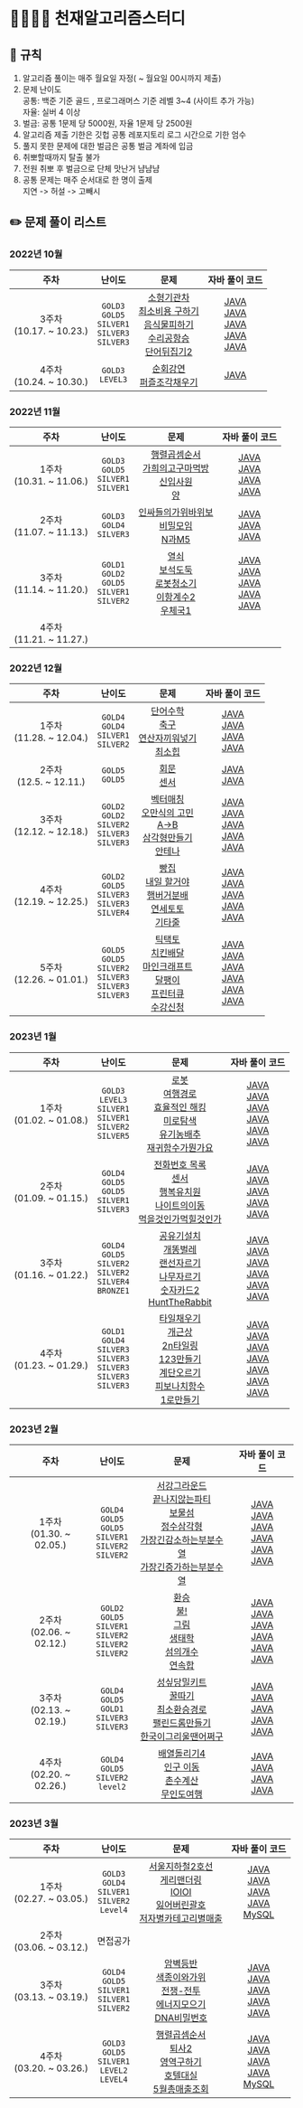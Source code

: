 # 👨‍👩‍👧‍👦 천재알고리즘스터디

## 📌 규칙

1. 알고리즘 풀이는 매주 월요일 자정( ~ 월요일 00시까지 제출)
2. 문제 난이도     
	공통: 백준 기준 골드 , 프로그래머스 기준 레벨 3~4 (사이트 추가 가능)    
	자율: 실버 4 이상    
3. 벌금: 공통 1문제 당 5000원, 자율 1문제 당 2500원
4. 알고리즘 제출 기한은 깃헙 공통 레포지토리 로그 시간으로 기한 엄수
5. 풀지 못한 문제에 대한 벌금은 공통 벌금 계좌에 입금
6. 취뽀할때까지 탈출 불가
7. 전원 취뽀 후 벌금으로 단체 맛난거 냠냠냠
8. 공통 문제는 매주 순서대로 한 명이 출제    
	지연 -> 허설 -> 고빼시
## ✏️ 문제 풀이 리스트

### 2022년 10월

|             주차             |                                난이도                                 |                                                                                                                                                문제                                                                                                                                                 |                                                                                                                                                                                                                                            자바 풀이 코드                                                                                                                                                                                                                                            |
| :--------------------------: | :-------------------------------------------------------------------: | :-------------------------------------------------------------------------------------------------------------------------------------------------------------------------------------------------------------------------------------------------------------------------------------------------: | :------------------------------------------------------------------------------------------------------------------------------------------------------------------------------------------------------------------------------------------------------------------------------------------------------------------------------------------------------------------------------------------------------------------------------------------------------------------------------------------------: |
| 3주차<br />(10.17. ~ 10.23.) | `GOLD3`<br /> `GOLD5`<br /> `SILVER1`<br /> `SILVER3`<br /> `SILVER3`<br /> | [소형기관차](https://www.acmicpc.net/problem/2616)<br />  [최소비용 구하기](https://www.acmicpc.net/problem/1916)<br /> [음식물피하기](https://www.acmicpc.net/problem/1743)<br /> [수리공항승](https://www.acmicpc.net/problem/1449)<br/> [단어뒤집기2](https://www.acmicpc.net/problem/17413)<br /> | [JAVA](https://github.com/CheonjaeAlgo/algorithm/blob/seol/10월셋째주/Main_소형기관차_골3_2616.java)<br /> [JAVA](https://github.com/CheonjaeAlgo/algorithm/blob/seol/10월셋째주/Main_최소비용구하기_골5_1916.java)<br /> [JAVA](https://github.com/CheonjaeAlgo/algorithm/blob/seol/10월셋째주/Main_음식물피하기_실1_1743.java)<br />[JAVA](https://github.com/CheonjaeAlgo/algorithm/blob/seol/10월셋째주/Main_수리공항승_실3_1449.java)<br />[JAVA](https://github.com/CheonjaeAlgo/algorithm/blob/seol/10월셋째주/Main_단어뒤집기2_실3_17413.java)<br /> |
| 4주차<br />(10.24. ~ 10.30.) |                     `GOLD3`<br /> `LEVEL3`<br />                      |                                                                           [순회강연](https://www.acmicpc.net/problem/2109)<br /> [퍼즐조각채우기](https://school.programmers.co.kr/learn/courses/30/lessons/84021/)<br />                                                                           |[JAVA](https://github.com/CheonjaeAlgo/algorithm/blob/seol/10월넷째주/Main_2109_순회강연_골3.java)<br /> |[JAVA](https://github.com/CheonjaeAlgo/algorithm/blob/seol/10월넷째주/Solution_퍼즐조각채우기_level3.java)<br />                                                                                                                                                 |

### 2022년 11월

|             주차             |                                난이도                                 |                                                                                                                                                문제                                                                                                                                                 |                                                                                                                                                                                                                                            자바 풀이 코드                                                                                                                                                                                                                                            |
| :--------------------------: | :-------------------------------------------------------------------: | :-------------------------------------------------------------------------------------------------------------------------------------------------------------------------------------------------------------------------------------------------------------------------------------------------: | :------------------------------------------------------------------------------------------------------------------------------------------------------------------------------------------------------------------------------------------------------------------------------------------------------------------------------------------------------------------------------------------------------------------------------------------------------------------------------------------------: |
| 1주차<br />(10.31. ~ 11.06.) | `GOLD3`<br /> `GOLD5`<br /> `SILVER1`<br /> `SILVER1`<br />  | [행렬곱셈순서](https://www.acmicpc.net/problem/11049)<br />  [가희의고구마먹방](https://www.acmicpc.net/problem/21772)<br /> [신입사원](https://www.acmicpc.net/problem/1946)<br /> [양](https://www.acmicpc.net/problem/3184)<br/>  | [JAVA](https://github.com/CheonjaeAlgo/algorithm/blob/seol/11월1주차/Main_11049_행렬곱셈순서_골3.java)<br /> [JAVA](https://github.com/CheonjaeAlgo/algorithm/blob/seol/11월1주차/Main_21772_가희의고구마먹방_골5.java)<br /> [JAVA](https://github.com/CheonjaeAlgo/algorithm/blob/seol/11월1주차/Main_1946_신입사원_실1.java)<br />[JAVA](https://github.com/CheonjaeAlgo/algorithm/blob/seol/11월1주차/Main_3184_양_실1.java)<br /> |
| 2주차<br />(11.07. ~ 11.13.) | `GOLD3`<br /> `GOLD4`<br /> `SILVER3`<br /> | [인싸들의가위바위보](https://www.acmicpc.net/problem/16986)<br />  [비밀모임](https://www.acmicpc.net/problem/13424)<br /> [N과M5](https://www.acmicpc.net/problem/15654)<br />  | [JAVA](https://github.com/CheonjaeAlgo/algorithm/blob/seol/10월셋째주/Main_소형기관차_골3_2616.java)<br />  [JAVA](https://github.com/CheonjaeAlgo/algorithm/blob/seol/11월2주차/Main_13424_비밀모임_골4.java)<br />[JAVA](https://github.com/CheonjaeAlgo/algorithm/blob/seol/11월2주차/Main_15654_N과M5_실3.java)<br /> |
| 3주차<br />(11.14. ~ 11.20.) | `GOLD1`<br /> `GOLD2`<br /> `GOLD5`<br /> `SILVER1`<br /> `SILVER2`<br /> | [열쇠](https://www.acmicpc.net/problem/9328)<br />  [보석도둑](https://www.acmicpc.net/problem/1202)<br /> [로봇청소기](https://www.acmicpc.net/problem/14503)<br /> [이항계수2](https://www.acmicpc.net/problem/11051)<br/> [우체국1](https://www.acmicpc.net/problem/18442)<br /> | [JAVA](https://github.com/CheonjaeAlgo/algorithm/blob/seol/11월3주차/Main_9328_열쇠_골1.java)<br /> [JAVA](https://github.com/CheonjaeAlgo/algorithm/blob/seol/11월3주차/Main_1202_보석도둑_골2.java)<br /> [JAVA](https://github.com/CheonjaeAlgo/algorithm/blob/seol/11월3주차/Main_14503_로봇청소기_골5.java)<br />[JAVA](https://github.com/CheonjaeAlgo/algorithm/blob/seol/11월3주차/Main_11051_이항계수2_실버1.java)<br />[JAVA](https://github.com/CheonjaeAlgo/algorithm/blob/seol/11월3주차/Main_18442_우체국1_실2.java)<br /> |
| 4주차<br />(11.21. ~ 11.27.) |  |  |


### 2022년 12월

|             주차             |                                난이도                                 |                                                                                                                                                문제                                                                                                                                                 |                                                                                                                                                                                                                                            자바 풀이 코드                                                                                                                                                                                                                                            |
| :--------------------------: | :-------------------------------------------------------------------: | :-------------------------------------------------------------------------------------------------------------------------------------------------------------------------------------------------------------------------------------------------------------------------------------------------: | :------------------------------------------------------------------------------------------------------------------------------------------------------------------------------------------------------------------------------------------------------------------------------------------------------------------------------------------------------------------------------------------------------------------------------------------------------------------------------------------------: |
| 1주차<br />(11.28. ~ 12.04.) | `GOLD4`<br /> `GOLD4`<br /> `SILVER1`<br /> `SILVER2`<br />  | [단어수학](https://www.acmicpc.net/problem/1339)<br />  [축구](https://www.acmicpc.net/problem/1344)<br /> [연산자끼워넣기](https://www.acmicpc.net/problem/14888)<br /> [최소힙](https://www.acmicpc.net/problem/1927)<br/>  | [JAVA](https://github.com/CheonjaeAlgo/algorithm/blob/seol/12월1주차/Main_1339_단어수학_골4.java)<br /> [JAVA](https://github.com/CheonjaeAlgo/algorithm/blob/seol/12월1주차/Main_1344_축구_골4.java)<br /> [JAVA](https://github.com/CheonjaeAlgo/algorithm/blob/seol/12월1주차/Main_14888_연산자끼워넣기_실1.java)<br />[JAVA](https://github.com/CheonjaeAlgo/algorithm/blob/seol/12월1주차/Main_1927_최소힙_실2.java)<br /> |
| 2주차<br />(12.5. ~ 12.11.) | `GOLD5`<br /> `GOLD5`<br />  | [회문](https://www.acmicpc.net/problem/2616)<br />  [센서](https://www.acmicpc.net/problem/1916)<br />  | [JAVA](https://github.com/CheonjaeAlgo/algorithm/blob/seol/12월2주차/Main_17609_회문_골5.java)<br /> [JAVA](https://github.com/CheonjaeAlgo/algorithm/blob/seol/12월2주차/Main_2212_센서_골5.java)<br />  |
| 3주차<br />(12.12. ~ 12.18.) | `GOLD2`<br /> `GOLD2`<br /> `SILVER2`<br /> `SILVER3`<br /> `SILVER3`<br /> | [벡터매칭](https://www.acmicpc.net/problem/1007)<br />  [오만식의 고민](https://www.acmicpc.net/problem/1219)<br /> [A->B](https://www.acmicpc.net/problem/16953)<br /> [삼각형만들기](https://www.acmicpc.net/problem/1448)<br/> [안테나](https://www.acmicpc.net/problem/18310)<br /> | [JAVA](https://github.com/CheonjaeAlgo/algorithm/blob/seol/12월3주차/Main_1007_벡터매칭_골2.java)<br /> [JAVA](https://github.com/CheonjaeAlgo/algorithm/blob/seol/12월3주차/Main_1219_오만식의고민_골2.java)<br /> [JAVA](https://github.com/CheonjaeAlgo/algorithm/blob/seol/12월3주차/Main_16953_AB_실2.java)<br />[JAVA](https://github.com/CheonjaeAlgo/algorithm/blob/seol/12월3주차/Main_1448_삼각형만들기_실3.java)<br />[JAVA](https://github.com/CheonjaeAlgo/algorithm/blob/seol/12월3주차/Main_18310_안테나_실3.java)<br /> |
| 4주차<br />(12.19. ~ 12.25.) | `GOLD2`<br /> `GOLD5`<br /> `SILVER3`<br /> `SILVER3`<br /> `SILVER4`<br /> | [빵집](https://www.acmicpc.net/problem/3109)<br />  [내일 할거야](https://www.acmicpc.net/problem/7983)<br /> [햄버거분배](https://www.acmicpc.net/problem/19941)<br /> [연세토토](https://www.acmicpc.net/problem/12018)<br/> [기타줄](https://www.acmicpc.net/problem/1049)<br /> | [JAVA](https://github.com/CheonjaeAlgo/algorithm/blob/seol/12월4주차/Main_3109_빵집_골2.java)<br /> [JAVA](https://github.com/CheonjaeAlgo/algorithm/blob/seol/12월4주차/Main_7983_내일할거야_골5.java)<br /> [JAVA](https://github.com/CheonjaeAlgo/algorithm/blob/seol/12월4주차/Main_19941_햄버거분배_실3.java)<br />[JAVA](https://github.com/CheonjaeAlgo/algorithm/blob/seol/12월4주차/Main_12018_연세토토_실1.java)<br />[JAVA](https://github.com/CheonjaeAlgo/algorithm/blob/seol/12월4주차/Main_1049_기타줄_실4.java)<br /> |
| 5주차<br />(12.26. ~ 01.01.) |`GOLD5`<br />`GOLD5`<br />`SILVER2`<br />`SILVER3`<br />`SILVER3`<br />`SILVER3`<br />  |[틱택토](https://www.acmicpc.net/problem/7682)<br />[치킨배달](https://www.acmicpc.net/problem/15686)<br />[마인크래프트](https://www.acmicpc.net/problem/18111)<br />[달팽이](https://www.acmicpc.net/problem/1913)<br />[프린터큐](https://www.acmicpc.net/problem/1966)<br />[수강신청](https://www.acmicpc.net/problem/13414)<br />  |[JAVA](https://github.com/CheonjaeAlgo/algorithm/blob/seol/12월5주차/Main_7682_틱택토_골5.java)<br />[JAVA](https://github.com/CheonjaeAlgo/algorithm/blob/seol/12월5주차/Main_15686_치킨배달_골5.java)<br />[JAVA](https://github.com/CheonjaeAlgo/algorithm/blob/seol/12월5주차/Main_18111_마인크래프트_실2.java)<br />[JAVA](https://github.com/CheonjaeAlgo/algorithm/blob/seol/12월5주차/Main_1913_달팽이_실3.java)<br />[JAVA](https://github.com/CheonjaeAlgo/algorithm/blob/seol/12월5주차/Main_1966_프린터큐_실3.java)<br />[JAVA](https://github.com/CheonjaeAlgo/algorithm/blob/seol/12월5주차/Main_13414_수강신청_실3.java)<br />

### 2023년 1월

|             주차             |                                난이도                                 |                                                                                                                                                문제                                                                                                                                                 |                                                                                                                                                                                                                                            자바 풀이 코드                                                                                                                                                                                                                                            |
| :--------------------------: | :-------------------------------------------------------------------: | :-------------------------------------------------------------------------------------------------------------------------------------------------------------------------------------------------------------------------------------------------------------------------------------------------: | :------------------------------------------------------------------------------------------------------------------------------------------------------------------------------------------------------------------------------------------------------------------------------------------------------------------------------------------------------------------------------------------------------------------------------------------------------------------------------------------------: |
| 1주차<br />(01.02. ~ 01.08.) | `GOLD3`<br /> `LEVEL3`<br /> `SILVER1`<br /> `SILVER1`<br /> `SILVER2`<br /> `SILVER5`<br />  | [로봇](https://www.acmicpc.net/problem/1726)<br />  [여행경로](https://school.programmers.co.kr/learn/courses/30/lessons/43164)<br /> [효율적인 해킹](https://www.acmicpc.net/problem/1325)<br /> [미로탐색](https://www.acmicpc.net/problem/2178)<br /> [유기농배추](https://www.acmicpc.net/problem/1012)<br /> [재귀함수가뭔가요](https://www.acmicpc.net/problem/17478)<br />    | [JAVA](https://github.com/CheonjaeAlgo/algorithm/blob/seol/01월1주차/Main_1726_로봇_골3.java)<br /> [JAVA](https://github.com/CheonjaeAlgo/algorithm/blob/seol/01월1주차/Solution_43164_여행경로_lev3.java)<br /> [JAVA](https://github.com/CheonjaeAlgo/algorithm/blob/seol/01월1주차/Main_1325_효율적인해킹_실1.java)<br />[JAVA](https://github.com/CheonjaeAlgo/algorithm/blob/seol/01월1주차/Main_2178_미로탐색_실1.java)<br /> [JAVA](https://github.com/CheonjaeAlgo/algorithm/blob/seol/01월1주차/Main_1012_유기농배추_실2.java)<br /> [JAVA](https://github.com/CheonjaeAlgo/algorithm/blob/seol/01월1주차/Main_17478_재귀함수가뭔가요_실5.java)<br /> |
| 2주차<br />(01.09. ~ 01.15.) | `GOLD4`<br /> `GOLD5`<br /> `GOLD5`<br />`SILVER1`<br /> `SILVER3`<br />   | [전화번호 목록](https://www.acmicpc.net/problem/5052)<br /> [센서](https://www.acmicpc.net/problem/2212)<br /> [행복유치원](https://www.acmicpc.net/problem/13164)<br /> [나이트의이동](https://www.acmicpc.net/problem/7562)<br /> [먹을것인가먹힐것인가](https://www.acmicpc.net/problem/7795)<br />    | [JAVA](https://github.com/CheonjaeAlgo/algorithm/blob/seol/01월2주차/Main_1726_로봇_골3.java)<br /> [JAVA](https://github.com/CheonjaeAlgo/algorithm/blob/seol/01월2주차/Main_2212_센서_골5.java)<br /> [JAVA](https://github.com/CheonjaeAlgo/algorithm/blob/seol/01월2주차/Main_13164_행복유치원_골5.java)<br />[JAVA](https://github.com/CheonjaeAlgo/algorithm/blob/seol/01월2주차/Main_7562_나이트의이동_실1.java)<br /> [JAVA](https://github.com/CheonjaeAlgo/algorithm/blob/seol/01월2주차/Main_7795_먹을것인가먹힐것인가_실3.java)<br /> |
| 3주차<br />(01.16. ~ 01.22.) | `GOLD4`<br /> `GOLD5`<br /> `SILVER2`<br />`SILVER2`<br /> `SILVER4`<br /> `BRONZE1`<br />  | [공유기설치](https://www.acmicpc.net/problem/2110)<br /> [개똥벌레](https://www.acmicpc.net/problem/3020)<br /> [랜선자르기](https://www.acmicpc.net/problem/1654)<br />[나무자르기](https://www.acmicpc.net/problem/2805)<br /> [숫자카드2](https://www.acmicpc.net/problem/10816)<br /> [HuntTheRabbit](https://www.acmicpc.net/problem/13777)<br />     | [JAVA](https://github.com/CheonjaeAlgo/algorithm/blob/seol/01월3주차/Main_2110_공유기설치_골4.java)<br /> [JAVA](https://github.com/CheonjaeAlgo/algorithm/blob/seol/01월3주차/Main_3020_개똥벌레_골5.java)<br /> [JAVA](https://github.com/CheonjaeAlgo/algorithm/blob/seol/01월3주차/Main_1654_랜선자르기_실2.java)<br />[JAVA](https://github.com/CheonjaeAlgo/algorithm/blob/seol/01월3주차/Main_2805_나무자르기_실2.java)<br /> [JAVA](https://github.com/CheonjaeAlgo/algorithm/blob/seol/01월3주차/Main_10816_숫자카드2_실4.java)<br /> [JAVA](https://github.com/CheonjaeAlgo/algorithm/blob/seol/01월3주차/Main_13777_HuntTheRabbit_브1.java)<br /> |
| 4주차<br />(01.23. ~ 01.29.) | `GOLD1`<br /> `GOLD4`<br /> `SILVER3`<br />`SILVER3`<br /> `SILVER3`<br /> `SILVER3`<br /> `SILVER3`<br />  | [타일채우기](https://www.acmicpc.net/problem/2718)<br /> [개근상](https://www.acmicpc.net/problem/1563)<br /> [2n타일링](https://www.acmicpc.net/problem/11726)<br />[123만들기](https://www.acmicpc.net/problem/9095)<br /> [계단오르기](https://www.acmicpc.net/problem/2579)<br /> [피보나치함수](https://www.acmicpc.net/problem/1003)<br /> [1로만들기](https://www.acmicpc.net/problem/1463)<br />     | [JAVA]()<br /> [JAVA]()<br /> [JAVA](https://github.com/CheonjaeAlgo/algorithm/blob/seol/01월4주차/Main_11726_2n타일링_실3.java)<br />[JAVA](https://github.com/CheonjaeAlgo/algorithm/blob/seol/01월4주차/Main_9095_123만들기_실3.java)<br /> [JAVA](https://github.com/CheonjaeAlgo/algorithm/blob/seol/01월4주차/Main_2579_계단오르기_실3.java)<br /> [JAVA](https://github.com/CheonjaeAlgo/algorithm/blob/seol/01월4주차/Main_1003_피보나치함수_실3.java)<br /> [JAVA](https://github.com/CheonjaeAlgo/algorithm/blob/seol/01월4주차/Main_1463_1로만들기_실3.java)<br /> |
### 2023년 2월

|             주차             |                                          난이도                                          |                                                                                                                                                                                       문제                                                                                                                                                                                       |                                                                                                                                                                                                                                                                                                                                     자바 풀이 코드                                                                                                                                                                                                                                                                                                                                      |
| :--------------------------: | :--------------------------------------------------------------------------------------: | :------------------------------------------------------------------------------------------------------------------------------------------------------------------------------------------------------------------------------------------------------------------------------------------------------------------------------------------------------------------------------: | :-------------------------------------------------------------------------------------------------------------------------------------------------------------------------------------------------------------------------------------------------------------------------------------------------------------------------------------------------------------------------------------------------------------------------------------------------------------------------------------------------------------------------------------------------------------------------------------------------------------------------------------------------------------------------------------: |
| 1주차<br />(01.30. ~ 02.05.) | `GOLD4`<br /> `GOLD5`<br /> `GOLD5`<br /> `SILVER1`<br />`SILVER2`<br /> `SILVER2`<br /> | [서강그라운드](https://www.acmicpc.net/problem/14938)<br /> [끝나지않는파티](https://www.acmicpc.net/problem/11265)<br /> [보물섬](https://www.acmicpc.net/problem/2589)<br />[정수삼각형](https://www.acmicpc.net/problem/1325)<br /> [가장긴감소하는부분수열](https://www.acmicpc.net/problem/2178)<br /> [가장긴증가하는부분수열](https://www.acmicpc.net/problem/1012)<br /> | [JAVA](https://github.com/CheonjaeAlgo/algorithm/blob/seol/02월1주차/Main_14938_서강그라운드_골4.java)<br /> [JAVA](https://github.com/CheonjaeAlgo/algorithm/blob/seol/02월1주차/Main_11265_끝나지않은파티_골5.java)<br /> [JAVA](https://github.com/CheonjaeAlgo/algorithm/blob/seol/02월1주차/Main_2589_보물섬_골5.java)<br />[JAVA](https://github.com/CheonjaeAlgo/algorithm/blob/seol/02월1주차/Main_1932_정수삼각형_실1.java)<br /> [JAVA](https://github.com/CheonjaeAlgo/algorithm/blob/seol/02월1주차/Main_11722_가장긴감소하는부분수열_실2.java)<br />[JAVA](https://github.com/CheonjaeAlgo/algorithm/blob/seol/02월1주차/Main_11053_가장긴증가하는부분수열_실2.java)<br /> |
| 2주차<br />(02.06. ~ 02.12.) | `GOLD2`<br />  `GOLD5`<br />`SILVER1`<br /> `SILVER2`<br /> `SILVER2`<br />`SILVER2`<br />  | [환승](https://www.acmicpc.net/problem/5214)<br /> [불!](https://www.acmicpc.net/problem/4179)<br /> [그림](https://www.acmicpc.net/problem/1926)<br /> [생태학](https://www.acmicpc.net/problem/4358)<br /> [섬의개수](https://www.acmicpc.net/problem/4963)<br /> [연속합](https://www.acmicpc.net/problem/1912)<br />   | [JAVA](https://github.com/CheonjaeAlgo/algorithm/blob/seol/02월2주차/Main_5214_환승_골2.java)<br /> [JAVA](https://github.com/CheonjaeAlgo/algorithm/blob/seol/02월2주차/Main_4179_불_골5.java)<br /> [JAVA](https://github.com/CheonjaeAlgo/algorithm/blob/seol/02월2주차/Main_1926_그림_실1.java)<br />[JAVA](https://github.com/CheonjaeAlgo/algorithm/blob/seol/02월2주차/Main_4358_생태학.java)<br /> [JAVA](https://github.com/CheonjaeAlgo/algorithm/blob/seol/02월2주차/Main_4963_섬의개수_실2.java)<br />[JAVA](https://github.com/CheonjaeAlgo/algorithm/blob/seol/02월2주차/Main_1912_연속합_실2.java)<br /> |
| 3주차<br />(02.13. ~ 02.19.) | `GOLD4`<br /> `GOLD5`<br /> `GOLD1`<br />`SILVER3`<br /> `SILVER3`<br />  | [성싶당밀키트](https://www.acmicpc.net/problem/24041)<br /> [꿀따기](https://www.acmicpc.net/problem/21758)<br />  [최소환승경로](https://www.acmicpc.net/problem/2021)<br />[팰린드롬만들기](https://www.acmicpc.net/problem/2805)<br /> [한국이그리울땐어쩌구](https://www.acmicpc.net/problem/9996)<br />     | [JAVA](https://github.com/CheonjaeAlgo/algorithm/blob/seol/02월3주차/Main_24041_성싶당밀키트_골4.java)<br /> [JAVA](https://github.com/CheonjaeAlgo/algorithm/blob/seol/02월3주차/Main_21758_꿀따기_골5.java)<br /> [JAVA](https://github.com/CheonjaeAlgo/algorithm/blob/seol/02월3주차/Main_2021_최소환승경로_골1.java)<br />[JAVA](https://github.com/CheonjaeAlgo/algorithm/blob/seol/02월3주차/Main_1213_팰린드롬만들기_실3.java)<br /> [JAVA](https://github.com/CheonjaeAlgo/algorithm/blob/seol/02월3주차/Main_9996_한국이그리울땐서버에접속하지_실3.java)<br />  |
| 4주차<br />(02.20. ~ 02.26.) | `GOLD4`<br /> `GOLD5`<br /> `SILVER2`<br />`level2`<br /> | [배열돌리기4](https://www.acmicpc.net/problem/17406)<br /> [인구 이동](https://www.acmicpc.net/problem/16234)<br /> [촌수계산](https://www.acmicpc.net/problem/2644)<br /> [무인도여행](https://school.programmers.co.kr/learn/courses/30/lessons/154540)<br />     | [JAVA](https://github.com/CheonjaeAlgo/algorithm/blob/seol/02월4주차/Main_17406_배열돌리기4_골5.java)<br />[JAVA](https://github.com/CheonjaeAlgo/algorithm/blob/seol/02월4주차/Main_인구이동_16234_골5.java)<br /> [JAVA](https://github.com/CheonjaeAlgo/algorithm/blob/seol/02월4주차/Main_2644_촌수계산_실2.java)<br /> [JAVA](https://github.com/CheonjaeAlgo/algorithm/blob/seol/02월4주차/Solution_154540_무인도여행_Level2.java)<br /> |
### 2023년 3월

|             주차             |                                난이도                                 |                                                                                                                                                문제                                                                                                                                                 |                                                                                                                                                                                                                                            자바 풀이 코드                                                                                                                                                                                                                                            |
| :--------------------------: | :-------------------------------------------------------------------: | :-------------------------------------------------------------------------------------------------------------------------------------------------------------------------------------------------------------------------------------------------------------------------------------------------: | :------------------------------------------------------------------------------------------------------------------------------------------------------------------------------------------------------------------------------------------------------------------------------------------------------------------------------------------------------------------------------------------------------------------------------------------------------------------------------------------------: |
| 1주차<br />(02.27. ~ 03.05.) | `GOLD3`<br /> `GOLD4`<br /> `SILVER1`<br />`SILVER2`<br /> `Level4`<br /> | [서울지하철2호선](https://www.acmicpc.net/problem/16947)<br /> [게리맨더링](https://www.acmicpc.net/problem/17471)<br /> [IOIOI](https://www.acmicpc.net/problem/5525)<br />[잃어버린괄호](https://www.acmicpc.net/problem/1541)<br /> [저자별카테고리별매출](https://school.programmers.co.kr/learn/courses/30/lessons/144856)<br />  | [JAVA](https://github.com/CheonjaeAlgo/algorithm/blob/seol/03월1주차/Main_16947_서울지하철2호선_골3.java)<br /> [JAVA](https://github.com/CheonjaeAlgo/algorithm/blob/seol/03월1주차/Main_17471_게리맨더링_골4.java)<br /> [JAVA](https://github.com/CheonjaeAlgo/algorithm/blob/seol/03월1주차/Main_5525_IOIOI_실1.java)<br />[JAVA](https://github.com/CheonjaeAlgo/algorithm/blob/seol/03월1주차/Main_1541_잃어버린괄호_실2.java)<br /> [MySQL](https://github.com/hseol/algorithm/blob/seol/03%EC%9B%941%EC%A3%BC%EC%B0%A8/%EC%A0%80%EC%9E%90%20%EB%B3%84%20%EC%B9%B4%ED%85%8C%EA%B3%A0%EB%A6%AC%20%EB%B3%84%20%EB%A7%A4%EC%B6%9C%EC%95%A1%20%EC%A7%91%EA%B3%84%ED%95%98%EA%B8%B0_LEVEL4.sql)<br /> |
| 2주차<br />(03.06. ~ 03.12.) |면접공가   |    |  |
| 3주차<br />(03.13. ~ 03.19.) | `GOLD4`<br /> `GOLD5`<br /> `SILVER1`<br /> `SILVER1`<br /> `SILVER2`<br />  | [암벽등반](https://www.acmicpc.net/problem/2412)<br /> [색종이와가위](https://www.acmicpc.net/problem/20444)<br /> [전쟁-전투](https://www.acmicpc.net/problem/1303)<br /> [에너지모으기](https://www.acmicpc.net/problem/16198)<br />[DNA비밀번호](https://www.acmicpc.net/problem/12891)<br />    | [JAVA](https://github.com/CheonjaeAlgo/algorithm/blob/seol/03월3주차/Main_2412_암벽등반_골4.java)<br /> [JAVA](https://github.com/CheonjaeAlgo/algorithm/blob/seol/03월3주차/Main_20444_색종이와가위_골5.java)<br /> [JAVA](https://github.com/CheonjaeAlgo/algorithm/blob/seol/03월3주차/Main_1303_전쟁전투_실1.java.java)<br />[JAVA](https://github.com/CheonjaeAlgo/algorithm/blob/seol/03월3주차/Main_16198_에너지모으기_실1.java)<br /> [JAVA](https://github.com/CheonjaeAlgo/algorithm/blob/seol/03월3주차/Main_12891_DNA비밀번호_실2.java.java)<br />  |
| 4주차<br />(03.20. ~ 03.26.) | `GOLD3`<br /> `GOLD5`<br />`SILVER1`<br />`LEVEL2`<br />`LEVEL4`<br />   |  [행렬곱셈순서](https://www.acmicpc.net/problem/11049)<br /> [퇴사2](https://www.acmicpc.net/problem/15486)<br /> [영역구하기](https://www.acmicpc.net/problem/2583)<br /> [호텔대실](https://school.programmers.co.kr/learn/courses/30/lessons/155651)<br />[5월총매출조회](https://school.programmers.co.kr/learn/courses/30/lessons/131117)<br />    | [JAVA](https://github.com/CheonjaeAlgo/algorithm/blob/seol/03월4주차/Main_11049_행렬곱셈순서_골3.java)<br /> [JAVA](https://github.com/CheonjaeAlgo/algorithm/blob/seol/03월4주차/Main_15486_퇴사2_골5.java)<br /> [JAVA](https://github.com/CheonjaeAlgo/algorithm/blob/seol/03월4주차/Main_2583_영역구하기_실1.java)<br />[JAVA](https://github.com/CheonjaeAlgo/algorithm/blob/seol/03월4주차/Solution_155651_호텔대실_level2.java)<br /> [MySQL](https://github.com/CheonjaeAlgo/algorithm/blob/seol/03월4주차/5월식품총매출조회_level4.sql)<br />  |
